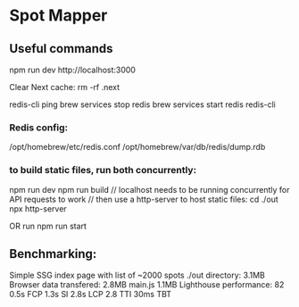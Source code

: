 # Spot Mapper

## Useful commands

npm run dev
http://localhost:3000

Clear Next cache:
rm -rf .next

redis-cli ping
brew services stop redis
brew services start redis
redis-cli

### Redis config:

/opt/homebrew/etc/redis.conf
/opt/homebrew/var/db/redis/dump.rdb

### to build static files, run both concurrently:

npm run dev
npm run build // localhost needs to be running concurrently for API requests to work
// then use a http-server to host static files:
cd ./out
npx http-server

OR run
npm run start

## Benchmarking:

Simple SSG index page with list of ~2000 spots
./out directory: 3.1MB
Browser data transfered: 2.8MB
main.js 1.1MB
Lighthouse performance: 82
0.5s FCP
1.3s SI
2.8s LCP
2.8 TTI
30ms TBT
